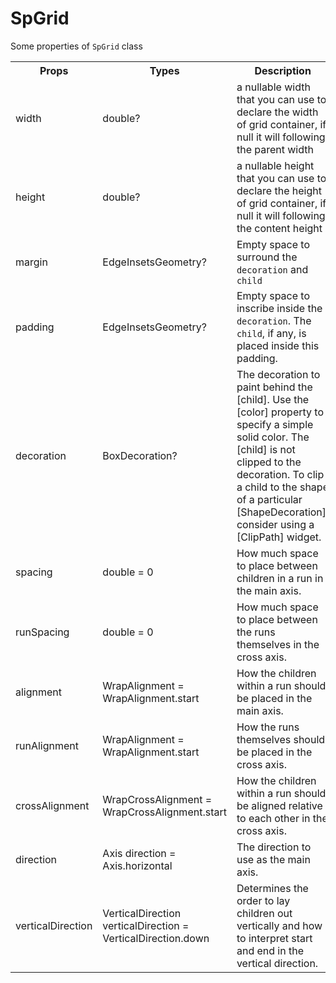 # SpGrid

Some properties of <code>SpGrid</code> class

<table>
  <tr>
    <th>Props</th>
    <th>Types</th>
    <th>Description</th>
    <th>Default</th>
  <tr>
  <tr>
    <td>width</td>
    <td>double?</td>
    <td>a nullable width that you can use to declare the width of grid container, if null it will following the parent width</td>
    <td>null</td>
  </tr>
  <tr>
    <td>height</td>
    <td>double?</td>
    <td>a nullable height that you can use to declare the height of grid container, if null it will following the content height</td>
    <td>null</td>
  </tr>
  <tr>
    <td>margin</td>
    <td>EdgeInsetsGeometry?</td>
    <td>Empty space to surround the <code>decoration</code> and <code>child</code></td>
    <td>null</td>
  </tr>
  <tr>
    <td>padding</td>
    <td>EdgeInsetsGeometry?</td>
    <td>Empty space to inscribe inside the <code>decoration</code>. The <code>child</code>, if any, is placed inside this padding.</td>
    <td>null</td>
  </tr>
  <tr>
    <td>decoration</td>
    <td>BoxDecoration?</td>
    <td>The decoration to paint behind the [child]. Use the [color] property to specify a simple solid color. The [child] is not clipped to the decoration. To clip a child to the shape of a particular [ShapeDecoration], consider using a [ClipPath] widget.</td>
    <td>null</td>
  </tr>
  <tr>
    <td>spacing</td>
    <td>double = 0</td>
    <td>How much space to place between children in a run in the main axis.</td>
    <td>0</td>
  </tr>
  <tr>
    <td>runSpacing</td>
    <td>double = 0</td>
    <td>How much space to place between the runs themselves in the cross axis.</td>
    <td>0</td>
  </tr>
  <tr>
    <td>alignment</td>
    <td>WrapAlignment = WrapAlignment.start</td>
    <td>How the children within a run should be placed in the main axis.</td>
    <td>WrapAlignment.start</td>
  </tr>
  <tr>
    <td>runAlignment</td>
    <td>WrapAlignment = WrapAlignment.start</td>
    <td>How the runs themselves should be placed in the cross axis.</td>
    <td>WrapAlignment.start</td>
  </tr>
  <tr>
    <td>crossAlignment</td>
    <td>WrapCrossAlignment = WrapCrossAlignment.start</td>
    <td>How the children within a run should be aligned relative to each other in the cross axis.</td>
    <td>WrapCrossAlignment.start</td>
  </tr>
  <tr>
    <td>direction</td>
    <td>Axis direction = Axis.horizontal</td>
    <td>The direction to use as the main axis.</td>
    <td>Axis.horizontal</td>
  </tr>
  <tr>
    <td>verticalDirection</td>
    <td>VerticalDirection verticalDirection = VerticalDirection.down</td>
    <td>Determines the order to lay children out vertically and how to interpret start and end in the vertical direction.</td>
    <td>VerticalDirection.down</td>
  </tr>
</table>
